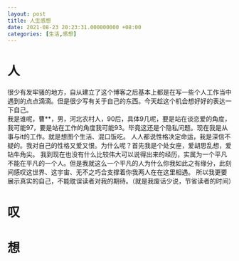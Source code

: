 ```yaml
---
layout: post
title: 人生感想
date: 2021-08-23 20:23:31.000000000 +08:00
categories: [生活,感想]
---
```


# 人
很少有发牢骚的地方，自从建立了这个博客之后基本上都是在写一些个人工作当中遇到的点点滴滴。但是很少写有关于自己的东西。今天趁这个机会想好好的表达一下自己。  
我是谁呢，曹**，男，河北农村人，90后，具体9几呢，要是站在谈恋爱的角度，我可能97，要是站在工作的角度我可能93。毕竟这还是个隐私问题。现在我是从事与it的工作。就是想图个生活、混口饭吃。
人人都说性格决定命运，我是深信不疑的。我对自己的性格又爱又恨。为什么呢？首先我是个处女座，爱胡思乱想，爱钻牛角尖。
我到现在也没有什么比较伟大可以说得出来的经历，实属为一个平凡不能在平凡的一个人。但是我就这么一个平凡的人为什么你我如此之有缘分，此刻间感叹这世界、这宇宙、无不之巧合支撑着你我两人在在这里相遇。
所以我更要展示真实的自己，不能耽误读者对我的期待。（就是我废话少说，节省读者的时间） 

# 叹

# 想